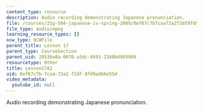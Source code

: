 ```yaml
---
content_type: resource
description: Audio recording demonstrating Japanese pronunciation.
file: /courses/21g-504-japanese-iv-spring-2009/0ef67c7b7caa72a2f2df8fd9adb6e55d_Lesson17A2.mp3
file_type: audio/mpeg
learning_resource_types: []
ocw_type: OCWFile
parent_title: Lesson 17
parent_type: CourseSection
parent_uid: 20539a8a-0070-a3dc-0491-23486d993904
resourcetype: Other
title: Lesson17A2
uid: 0ef67c7b-7caa-72a2-f2df-8fd9adb6e55d
video_metadata:
  youtube_id: null
---
```

Audio recording demonstrating Japanese pronunciation.